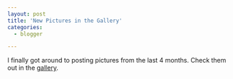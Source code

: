 ```yaml
---
layout: post
title: 'New Pictures in the Gallery'
categories:
  - blogger

---
```


I finally got around to posting pictures from the last 4 months.  Check them out in the <a href="http://www.thecave.com/gallery.aspx">gallery</a>.
